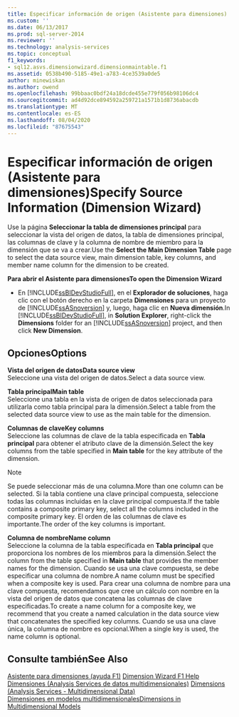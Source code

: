 ```yaml
---
title: Especificar información de origen (Asistente para dimensiones) | Microsoft Docs
ms.custom: ''
ms.date: 06/13/2017
ms.prod: sql-server-2014
ms.reviewer: ''
ms.technology: analysis-services
ms.topic: conceptual
f1_keywords:
- sql12.asvs.dimensionwizard.dimensionmaintable.f1
ms.assetid: 0538b490-5185-49e1-a783-4ce3539a0de5
author: minewiskan
ms.author: owend
ms.openlocfilehash: 99bbaac0bdf24a18dcde455e779f056b98106dc4
ms.sourcegitcommit: ad4d92dce894592a259721a1571b1d8736abacdb
ms.translationtype: MT
ms.contentlocale: es-ES
ms.lasthandoff: 08/04/2020
ms.locfileid: "87675543"
---
```

# <a name="specify-source-information-dimension-wizard"></a><span data-ttu-id="85d72-102">Especificar información de origen (Asistente para dimensiones)</span><span class="sxs-lookup"><span data-stu-id="85d72-102">Specify Source Information (Dimension Wizard)</span></span>
  <span data-ttu-id="85d72-103">Use la página **Seleccionar la tabla de dimensiones principal** para seleccionar la vista del origen de datos, la tabla de dimensiones principal, las columnas de clave y la columna de nombre de miembro para la dimensión que se va a crear.</span><span class="sxs-lookup"><span data-stu-id="85d72-103">Use the **Select the Main Dimension Table** page to select the data source view, main dimension table, key columns, and member name column for the dimension to be created.</span></span>  
  
 <span data-ttu-id="85d72-104">**Para abrir el Asistente para dimensiones**</span><span class="sxs-lookup"><span data-stu-id="85d72-104">**To open the Dimension Wizard**</span></span>  
  
-   <span data-ttu-id="85d72-105">En [!INCLUDE[ssBIDevStudioFull](../includes/ssbidevstudiofull-md.md)], en el **Explorador de soluciones**, haga clic con el botón derecho en la carpeta **Dimensiones** para un proyecto de [!INCLUDE[ssASnoversion](../includes/ssasnoversion-md.md)] y, luego, haga clic en **Nueva dimensión**.</span><span class="sxs-lookup"><span data-stu-id="85d72-105">In [!INCLUDE[ssBIDevStudioFull](../includes/ssbidevstudiofull-md.md)], in **Solution Explorer**, right-click the **Dimensions** folder for an [!INCLUDE[ssASnoversion](../includes/ssasnoversion-md.md)] project, and then click **New Dimension**.</span></span>  
  
## <a name="options"></a><span data-ttu-id="85d72-106">Opciones</span><span class="sxs-lookup"><span data-stu-id="85d72-106">Options</span></span>  
 <span data-ttu-id="85d72-107">**Vista del origen de datos**</span><span class="sxs-lookup"><span data-stu-id="85d72-107">**Data source view**</span></span>  
 <span data-ttu-id="85d72-108">Seleccione una vista del origen de datos.</span><span class="sxs-lookup"><span data-stu-id="85d72-108">Select a data source view.</span></span>  
  
 <span data-ttu-id="85d72-109">**Tabla principal**</span><span class="sxs-lookup"><span data-stu-id="85d72-109">**Main table**</span></span>  
 <span data-ttu-id="85d72-110">Seleccione una tabla en la vista de origen de datos seleccionada para utilizarla como tabla principal para la dimensión.</span><span class="sxs-lookup"><span data-stu-id="85d72-110">Select a table from the selected data source view to use as the main table for the dimension.</span></span>  
  
 <span data-ttu-id="85d72-111">**Columnas de clave**</span><span class="sxs-lookup"><span data-stu-id="85d72-111">**Key columns**</span></span>  
 <span data-ttu-id="85d72-112">Seleccione las columnas de clave de la tabla especificada en **Tabla principal** para obtener el atributo clave de la dimensión.</span><span class="sxs-lookup"><span data-stu-id="85d72-112">Select the key columns from the table specified in **Main table** for the key attribute of the dimension.</span></span>  
  
> [!NOTE]  
>  <span data-ttu-id="85d72-113">Se puede seleccionar más de una columna.</span><span class="sxs-lookup"><span data-stu-id="85d72-113">More than one column can be selected.</span></span> <span data-ttu-id="85d72-114">Si la tabla contiene una clave principal compuesta, seleccione todas las columnas incluidas en la clave principal compuesta.</span><span class="sxs-lookup"><span data-stu-id="85d72-114">If the table contains a composite primary key, select all the columns included in the composite primary key.</span></span> <span data-ttu-id="85d72-115">El orden de las columnas de clave es importante.</span><span class="sxs-lookup"><span data-stu-id="85d72-115">The order of the key columns is important.</span></span>  
  
 <span data-ttu-id="85d72-116">**Columna de nombre**</span><span class="sxs-lookup"><span data-stu-id="85d72-116">**Name column**</span></span>  
 <span data-ttu-id="85d72-117">Seleccione la columna de la tabla especificada en **Tabla principal** que proporciona los nombres de los miembros para la dimensión.</span><span class="sxs-lookup"><span data-stu-id="85d72-117">Select the column from the table specified in **Main table** that provides the member names for the dimension.</span></span> <span data-ttu-id="85d72-118">Cuando se usa una clave compuesta, se debe especificar una columna de nombre.</span><span class="sxs-lookup"><span data-stu-id="85d72-118">A name column must be specified when a composite key is used.</span></span> <span data-ttu-id="85d72-119">Para crear una columna de nombre para una clave compuesta, recomendamos que cree un cálculo con nombre en la vista del origen de datos que concatena las columnas de clave especificadas.</span><span class="sxs-lookup"><span data-stu-id="85d72-119">To create a name column for a composite key, we recommend that you create a named calculation in the data source view that concatenates the specified key columns.</span></span> <span data-ttu-id="85d72-120">Cuando se usa una clave única, la columna de nombre es opcional.</span><span class="sxs-lookup"><span data-stu-id="85d72-120">When a single key is used, the name column is optional.</span></span>  
  
## <a name="see-also"></a><span data-ttu-id="85d72-121">Consulte también</span><span class="sxs-lookup"><span data-stu-id="85d72-121">See Also</span></span>  
 <span data-ttu-id="85d72-122">[Asistente para dimensiones (ayuda F1)](dimension-wizard-f1-help.md) </span><span class="sxs-lookup"><span data-stu-id="85d72-122">[Dimension Wizard F1 Help](dimension-wizard-f1-help.md) </span></span>  
 <span data-ttu-id="85d72-123">[Dimensiones &#40;Analysis Services de datos multidimensionales&#41;](multidimensional-models-olap-logical-dimension-objects/dimensions-analysis-services-multidimensional-data.md) </span><span class="sxs-lookup"><span data-stu-id="85d72-123">[Dimensions &#40;Analysis Services - Multidimensional Data&#41;](multidimensional-models-olap-logical-dimension-objects/dimensions-analysis-services-multidimensional-data.md) </span></span>  
 [<span data-ttu-id="85d72-124">Dimensiones en modelos multidimensionales</span><span class="sxs-lookup"><span data-stu-id="85d72-124">Dimensions in Multidimensional Models</span></span>](multidimensional-models/dimensions-in-multidimensional-models.md)  
  
  
